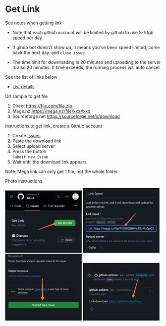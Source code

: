 # Get Link

See notes when getting link

 - Note that each github account will be limited by github to use 5-10gb speed per day

- If gihub bot doesn't show up, it means you've been speed limited, come back the next day. and `close issue`

- The time limit for downloading is 20 minutes and uploading to the server is also 20 minutes. If time exceeds, the running process will auto cancel. 

See the list of links below

- [List details](https://github.com/Zelooooo/GLink/issues?q=is%3Aissue+is%3Aclosed)

Url sample to get file

1. Direct https://file.com/file.zip
2. Mage.nz https://mega.nz/file/xxx#xxx
3. Sourceforge.net https://sourceforge.net/x/download

Instructions to get link, create a Github account

1. Create [issues](https://github.com/Zelooooo/GLink/issues/new/choose)
2. Paste the download link
3. Select upload server 
4. Press the button <br/>`Submit new issue`
5. Wait until the download link appears

Note: Mega link can only get 1 file, not the whole folder.

Photo instructions

<img src="./.github/img.jpg" height="auto" width="49%" /> <img src="./.github/img2.jpg" height="auto" width="49%" />
<img src="./.github/img3.jpg" height="auto" width="49%" /> <img src="./.github/img4.jpg" height="auto" width="49%" />
